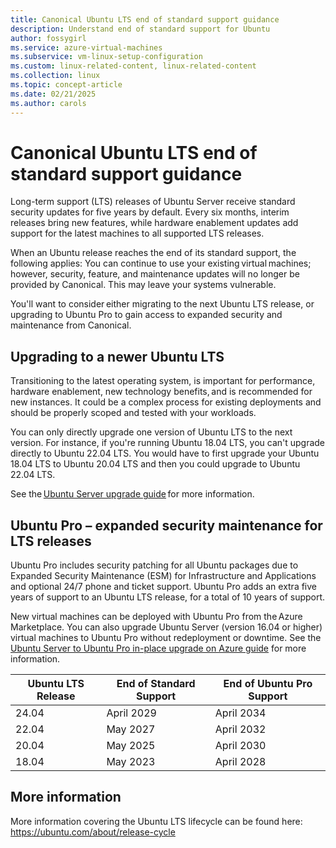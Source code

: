 ```yaml
---
title: Canonical Ubuntu LTS end of standard support guidance 
description: Understand end of standard support for Ubuntu
author: fossygirl
ms.service: azure-virtual-machines
ms.subservice: vm-linux-setup-configuration
ms.custom: linux-related-content, linux-related-content
ms.collection: linux
ms.topic: concept-article
ms.date: 02/21/2025
ms.author: carols
---
```


# Canonical Ubuntu LTS end of standard support guidance 

Long-term support (LTS) releases of Ubuntu Server receive standard security updates for five years by default. Every six months, interim releases bring new features, while hardware enablement updates add support for the latest machines to all supported LTS releases. 

When an Ubuntu release reaches the end of its standard support, the following applies: You can continue to use your existing virtual machines; however, security, feature, and maintenance updates will no longer be provided by Canonical. This may leave your systems vulnerable.  

You'll want to consider either migrating to the next Ubuntu LTS release, or upgrading to Ubuntu Pro to gain access to expanded security and maintenance from Canonical.   

## Upgrading to a newer Ubuntu LTS 

Transitioning to the latest operating system, is important for performance, hardware enablement, new technology benefits, and is recommended for new instances. It could be a complex process for existing deployments and should be properly scoped and tested with your workloads.   

You can only directly upgrade one version of Ubuntu LTS to the next version. For instance, if you're running Ubuntu 18.04 LTS, you can't upgrade directly to Ubuntu 22.04 LTS. You would have to first upgrade your Ubuntu 18.04 LTS to Ubuntu 20.04 LTS and then you could upgrade to Ubuntu 22.04 LTS. 

See the [Ubuntu Server upgrade guide](https://ubuntu.com/server/docs/how-to-upgrade-your-release) for more information.  

## Ubuntu Pro – expanded security maintenance for LTS releases

Ubuntu Pro includes security patching for all Ubuntu packages due to Expanded Security Maintenance (ESM) for Infrastructure and Applications and optional 24/7 phone and ticket support. Ubuntu Pro adds an extra five years of support to an Ubuntu LTS release, for a total of 10 years of support. 

New virtual machines can be deployed with Ubuntu Pro from the Azure Marketplace. You can also upgrade Ubuntu Server (version 16.04 or higher) virtual machines to Ubuntu Pro without redeployment or downtime. See the [Ubuntu Server to Ubuntu Pro in-place upgrade on Azure guide](ubuntu-pro-in-place-upgrade.md) for more information.


| **Ubuntu LTS Release** | **End of Standard Support** | **End of Ubuntu Pro Support** |
|---|---|---|
| 24.04   | April 2029 | April 2034|
| 22.04   |  May 2027 | April 2032 |
| 20.04   | May 2025  | April 2030 |
| 18.04   | May 2023  | April 2028 |


## More information  

More information covering the Ubuntu LTS lifecycle can be found here: https://ubuntu.com/about/release-cycle
